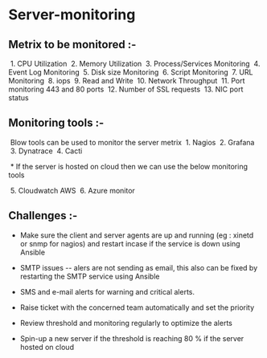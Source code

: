 # Server-monitoring

## Metrix to be monitored :-
 1. CPU Utilization
 2. Memory Utilization
 3. Process/Services Monitoring
 4. Event Log Monitoring
 5. Disk size Monitoring
 6. Script Monitoring
 7. URL Monitoring
 8. iops
 9. Read and Write
 10. Network Throughput
 11. Port monitoring 443 and 80 ports
 12. Number of SSL requests
 13. NIC port status

## Monitoring tools :-

 Blow tools can be used to monitor the server metrix
 1. Nagios
 2. Grafana
 3. Dynatrace
 4. Cacti

 * If the server is hosted on cloud then we can use the below monitoring tools

 5. Cloudwatch AWS
 6. Azure monitor


## Challenges :-

* Make sure the client and server agents are up and running (eg : xinetd or snmp for nagios) and restart incase if the service is down using Ansible
* SMTP issues -- alers are not sending as email, this also can be fixed by restarting the SMTP service using Ansible
* SMS and e-mail alerts for warning and critical alerts.
* Raise ticket with the concerned team automatically and set the priority
* Review threshold and monitoring regularly to optimize the alerts

* Spin-up a new server if the threshold is reaching 80 % if the server hosted on cloud